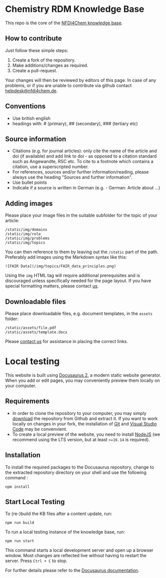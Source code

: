 # Chemistry RDM Knowledge Base

This repo is the core of the [NFDI4Chem knowledge base](https://knowledgebase.nfdi4chem.de).

## How to contribute

Just follow these simple steps:

1. Create a fork of the repository.
2. Make additions/changes as required.
3. Create a pull-request.

Your changes will then be reviewed by editors of this page. In case of any problems, or if you are unable to contribute via github contact [helpdesk@nfdi4chem.de](mailto:helpdesk@nfdi4chem.de).

## Conventions

- Use british english
- headings with: # (primary), ## (secondary), ### (tertiary etc)

## Source information

- Citations (e.g. for journal articles): only cite the name of the article and doi (if available) and add link to doi - as opposed to a citation standard such as Angewandte, RSC etc. To cite to a footnote   which contains a citation, use a superscripted number.
- For references, sources and/or further information/reading, please always use the heading "Sources and further information".
- Use bullet points
- Indicate if a source is written in German (e.g. - German: Article about ...)

## Adding images

Please place your image files in the suitable subfolder for the topic of your article:

```
/static/img/domains
/static/img/role
/static/img/problems
/static/img/topics
```

You can then reference to them by leaving out the `/static` part of the path. Preferably add images using the Markdown syntax like this:

```![FAIR Data](/img/topics/FAIR_data_principles.png)```

Using the `img` HTML tag will require additional prerequisites and is discouraged unless specifically needed for the page layout. If you have special formatting matters, please contact [us](mailto:helpdesk@nfdi4chem.de).

## Downloadable files

Please place downloadable files, e.g. document templates, in the `assets` folder:
```
/static/assets/file.pdf
/static/assets/template.docx
```

Please [contact us](mailto:helpdesk@nfdi4chem.de) for assistance in placing the correct links.

# Local testing

This website is built using [Docusaurus 2](https://docusaurus.io/), a modern static website generator. When you add or edit pages, you may conveniently preview them locally on your computer.

## Requirements

- In order to clone the repository to your computer, you may simply [download](https://github.com/NFDI4Chem/knowledge_base/archive/refs/heads/main.zip) the repository from Github and extract it. If you want to work locally on changes in your fork, the installation of [Git](https://git-scm.com/) and [Visual Studio Code](https://code.visualstudio.com/) may be convenvient.
- To create a local preview of the website, you need to install [NodeJS](https://nodejs.org/) (we recommend using the LTS version, but at least `>=16.14` is required).

## Installation

To install the required packages to the Docusaurus repository, change to the extracted repository directory on your shell and use the following command :

```console
npm install
```

## Start Local Testing

To (re-)build the KB files after a content update, run:

```console
npm run build
```

To run a local testing instance of the knowledge base, run:

```console
npm run start
```

This command starts a local development server and open up a browser window. Most changes are reflected live without having to restart the server. Press ```Ctrl + C``` to stop.

For further details please refer to the [Docusaurus documentation](https://docusaurus.io/docs/).
